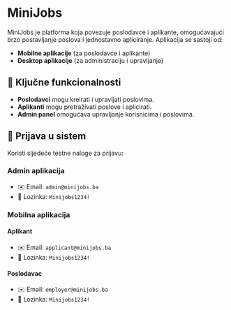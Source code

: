 # MiniJobs

MiniJobs je platforma koja povezuje poslodavce i aplikante, omogućavajući brzo postavljanje poslova i jednostavno apliciranje. Aplikacija se sastoji od:
- **Mobilne aplikacije** (za poslodavce i aplikante)
- **Desktop aplikacije** (za administraciju i upravljanje)

## 🚀 Ključne funkcionalnosti
- **Poslodavci** mogu kreirati i upravljati poslovima.
- **Aplikanti** mogu pretraživati poslove i aplicirati.
- **Admin panel** omogućava upravljanje korisnicima i poslovima.

## 📲 Prijava u sistem
Koristi sljedeće testne naloge za prijavu:

### **Admin aplikacija**
- ✉️ Email: `admin@minijobs.ba`
- 🔑 Lozinka: `Minijobs1234!`

### **Mobilna aplikacija**
#### **Aplikant**
- ✉️ Email: `applicant@minijobs.ba`
- 🔑 Lozinka: `Minijobs1234!`

#### **Poslodavac**
- ✉️ Email: `employer@minijobs.ba`
- 🔑 Lozinka: `Minijobs1234!`